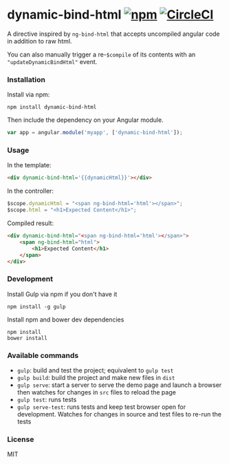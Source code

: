 # dynamic-bind-html [![npm](https://img.shields.io/npm/v/dynamic-bind-html.svg?maxAge=2592000)](https://www.npmjs.com/package/dynamic-bind-html) [![CircleCI](https://img.shields.io/circleci/project/rachael/dynamic-bind-html.svg?maxAge=2592000)](https://circleci.com/gh/rachael/dynamic-bind-html)

A directive inspired by `ng-bind-html` that accepts uncompiled angular code in addition to raw html.

You can also manually trigger a re-`$compile` of its contents with an `"updateDynamicBindHtml"` event.

### Installation

Install via npm:
```shell
npm install dynamic-bind-html
```

Then include the dependency on your Angular module.
```javascript
var app = angular.module('myapp', ['dynamic-bind-html']);
```

### Usage

In the template:
```html
<div dynamic-bind-html='{{dynamicHtml}}'></div>
```

In the controller:
```javascript
$scope.dynamicHtml = "<span ng-bind-html='html'></span>";
$scope.html = "<h1>Expected Content</h1>";
```

Compiled result:
```html
<div dynamic-bind-html="<span ng-bind-html='html'></span>">
    <span ng-bind-html="html">
        <h1>Expected Content</h1>
    </span>
</div>
```

### Development

Install Gulp via npm if you don't have it
```shell
npm install -g gulp
```

Install npm and bower dev dependencies
```shell
npm install
bower install
```

### Available commands

* `gulp`: build and test the project; equivalent to `gulp test`
* `gulp build`: build the project and make new files in `dist`
* `gulp serve`: start a server to serve the demo page and launch a browser then watches for changes in `src` files to reload the page
* `gulp test`: runs tests
* `gulp serve-test`: runs tests and keep test browser open for development. Watches for changes in source and test files to re-run the tests

### License
MIT
